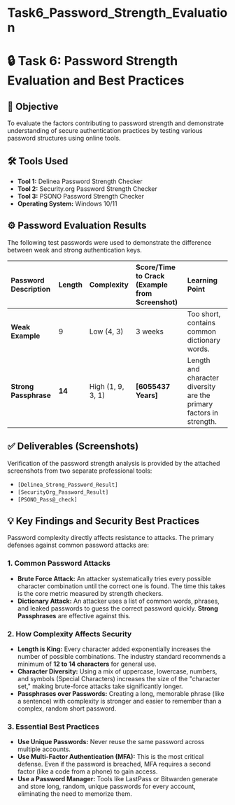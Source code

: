 # Task6_Password_Strength_Evaluation

# 🔒 Task 6: Password Strength Evaluation and Best Practices

## 🎯 Objective
To evaluate the factors contributing to password strength and demonstrate understanding of secure authentication practices by testing various password structures using online tools.

## 🛠️ Tools Used
* **Tool 1:** Delinea Password Strength Checker
* **Tool 2:** Security.org Password Strength Checker
* **Tool 3:** PSONO Password Strength Checker
* **Operating System:** Windows 10/11

## ⚙️ Password Evaluation Results

The following test passwords were used to demonstrate the difference between weak and strong authentication keys.

| Password Description | Length | Complexity | Score/Time to Crack (Example from Screenshot) | Learning Point |
| :--- | :--- | :--- | :--- | :--- |
| **Weak Example** | 9 | Low (4, 3) | 3 weeks | Too short, contains common dictionary words. |
| **Strong Passphrase** | **14** | High (1, 9, 3, 1) | **[6055437 Years]** | Length and character diversity are the primary factors in strength. |

## ✅ Deliverables (Screenshots)

Verification of the password strength analysis is provided by the attached screenshots from two separate professional tools:

* `[Delinea_Strong_Password_Result]`
* `[SecurityOrg_Password_Result]`
* `[PSONO_Pass@_check]`

## 💡 Key Findings and Security Best Practices

Password complexity directly affects resistance to attacks. The primary defenses against common password attacks are:

### 1. Common Password Attacks
* **Brute Force Attack:** An attacker systematically tries every possible character combination until the correct one is found. The time this takes is the core metric measured by strength checkers.
* **Dictionary Attack:** An attacker uses a list of common words, phrases, and leaked passwords to guess the correct password quickly. **Strong Passphrases** are effective against this.

### 2. How Complexity Affects Security
* **Length is King:** Every character added exponentially increases the number of possible combinations. The industry standard recommends a minimum of **12 to 14 characters** for general use.
* **Character Diversity:** Using a mix of uppercase, lowercase, numbers, and symbols (Special Characters) increases the size of the "character set," making brute-force attacks take significantly longer.
* **Passphrases over Passwords:** Creating a long, memorable phrase (like a sentence) with complexity is stronger and easier to remember than a complex, random short password.

### 3. Essential Best Practices
* **Use Unique Passwords:** Never reuse the same password across multiple accounts.
* **Use Multi-Factor Authentication (MFA):** This is the most critical defense. Even if the password is breached, MFA requires a second factor (like a code from a phone) to gain access.
* **Use a Password Manager:** Tools like LastPass or Bitwarden generate and store long, random, unique passwords for every account, eliminating the need to memorize them.
